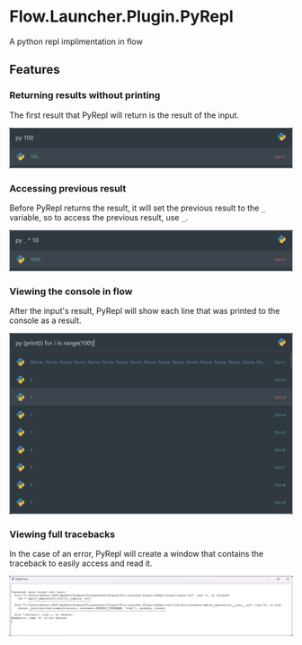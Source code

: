 # Flow.Launcher.Plugin.PyRepl
A python repl implimentation in flow

## Features
### Returning results without printing

The first result that PyRepl will return is the result of the input.

![](assets/py_100_result.png)

### Accessing previous result

Before PyRepl returns the result, it will set the previous result to the `_` variable, so to access the previous result, use `_`.

![Example](assets/py__times_10_result.png)

### Viewing the console in flow

After the input's result, PyRepl will show each line that was printed to the console as a result.

![Example](assets/console_example.png)

### Viewing full tracebacks

In the case of an error, PyRepl will create a window that contains the traceback to easily access and read it.

![Example](assets/traceback_example.png)